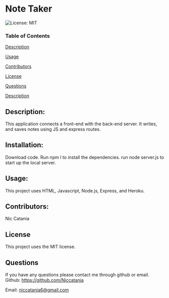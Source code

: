 # Note Taker

  ![License: MIT](https://img.shields.io/badge/License-MIT-blue.svg)



  ### Table of Contents  

  [Description](#Description)

  [Usage](#Usage)  

  [Contributors](#Contributors) 

  [License](#License) 

  [Questions](#Questions)  
  
  [Description](#Description) 
  


## Description:
This application connects a front-end with the back-end server. It writes, and saves notes using JS and express routes.
## Installation:
Download code. Run npm I to install the dependencies. run node server.js to start up the local server.
## Usage:
This project uses HTML, Javascript, Node.js, Express, and Heroku.
## Contributors:
Nic Catania
## License
This project uses the MIT license.
## Questions
If you have any questions please contact me through github or email.
Github: https://github.com/Niccatania

Email: niccatania6@gmail.com
